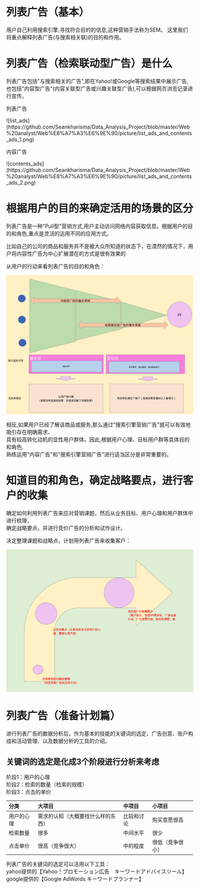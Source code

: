 # 列表广告（基本）
<p>用户自己利用搜索引擎,寻找符合目的的信息,这种营销手法称为SEM。
这里我们将重点解释列表广告(与搜索相关联)的目的和作用。</p>

# 列表广告（检索联动型广告）是什么
<p>列表广告包括"与搜索相关的广告",即在Yahoo!或Google等搜索结果中展示广告,<br/>
也包括"内容型广告"(内容关联型广告或兴趣关联型广告),可以根据网页浏览记录进行宣传。</p>

<p>列表广告</p>
![list_ads](https://github.com/Seankharisma/Data_Analysis_Project/blob/master/Web%20analyst/Web%E8%A7%A3%E6%9E%90/picture/list_ads_and_contents_ads_1.png)

<p>内容广告</p>
![contents_ads](https://github.com/Seankharisma/Data_Analysis_Project/blob/master/Web%20analyst/Web%E8%A7%A3%E6%9E%90/picture/list_ads_and_contents_ads_2.png)

# 根据用户的目的来确定活用的场景的区分
<p>列表广告是一种"Pull型"营销方式,用户主动访问网络内容获取信息。根据用户的目的和角色,重点是灵活的运用不同的应用方式。</p>
<p>比如自己的公司的商品和服务并不是被大众所知道的状态下，在漠然的情况下，用户将内容性广告为中心扩展潜在的方式是很有效果的</p>
<p>
从用户的行动来看列表广告的目的和角色：

![user_listing_ads_d_role](https://github.com/Seankharisma/Data_Analysis_Project/blob/master/Web%20analyst/Web%E8%A7%A3%E6%9E%90/picture/user_listing_ads_d_role.png)
</p>
<p>相反,如果用户已经了解该商品或服务,那么通过"搜索引擎营销广告"就可以有效地吸引存在明确需求、<br/>
具有较高转化动机的显性用户群体。因此,根据用户心理、目标用户群等具体目的和角色,<br/>
熟练运用"内容广告"和"搜索引擎营销广告"进行适当区分是非常重要的。</p>

# 知道目的和角色，确定战略要点，进行客户的收集
<p>确定如何利用列表广告来应对营销课题，然后从业务目标、用户心理和用户群体中进行梳理，<br/>
确定战略要点，并进行竞价广告的分析和试作设计。</p>
<p>决定整理课题和战略点，计划用列表广告来收集客户：

![Plan-to-Use-listing-Ads-for-Customer-Acquisition](https://github.com/Seankharisma/Data_Analysis_Project/blob/master/Web%20analyst/Web%E8%A7%A3%E6%9E%90/picture/Plan-to-Use-listing-Ads-for-Customer-Acquisition.png)

</p>

# 列表广告（准备计划篇）
<p>
进行列表广告的数据分析后，作为基本的技能的关键词的选定、广告创意、账户构成和活动管理、以及数据分析的工具的介绍。
</p>

## 关键词的选定是化成3个阶段进行分析来考虑
<p>
阶段1：用户的心理<br/>
阶段2：检索的数量（检索的规模）<br/>
阶段3：点击的单价<br/>
</p>

| 分类    | 大项目               | 中项目   | 小项目      |
|:------|:------------------|:------|:---------|
| 用户的心理 | 需求的认知（大概要找什么样的东西） | 比较和讨论 | 购买意愿很高   |
| 检索数量  | 很多                | 中间水平  | 很少       | 
| 点击单价  | 很高（竞争很大）          | 中的程度  | 很低（竞争很小） | 

<p>
列表广告的关键词的选定可以活用以下工具：<br/>
yahoo提供的【Yahoo！プロモーション広告　キーワードアドバイスツール】
google提供的【Google AdWords キーワードプランナー】
</p>
